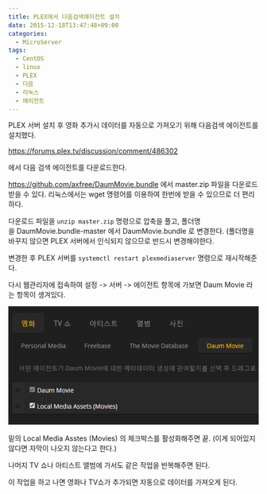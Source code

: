 ```yaml
---
title: PLEX에서 다음검색에이전트 설치
date: 2015-12-18T13:47:48+09:00
categories:
  - MicroServer
tags:
  - CentOS
  - linux
  - PLEX
  - 다음
  - 리눅스
  - 에이전트
---
```

PLEX 서버 설치 후 영화 추가시 데이터를 자동으로 가져오기 위해 다음검색 에이전트를 설치했다.

<https://forums.plex.tv/discussion/comment/486302>

에서 다음 검색 에이전트를 다운로드한다.

<https://github.com/axfree/DaumMovie.bundle> 에서 master.zip 파일을 다운로드 받을 수 있다. 리눅스에서는 wget 명령어를 이용하여 한번에 받을 수 있으므로 더 편리하다.

다운로드 파일을 `unzip master.zip` 명령으로 압축을 풀고, 폴더명을 DaumMovie.bundle-master 에서 DaumMovie.bundle 로 변경한다. (폴더명을 바꾸지 않으면 PLEX 서버에서 인식되지 않으므로 반드시 변경해야한다.

변경한 후 PLEX 서버를 `systemctl restart plexmediaserver` 명령으로 재시작해준다.

다시 웹관리자에 접속하여 설정 -> 서버 -> 에이전트 항목에 가보면 Daum Movie 라는 항목이 생겨있다.

![](/assets/images/daum-movie-agent.png)

밑의 Local Media Asstes (Movies) 의 체크박스를 활성화해주면 끝. (이게 되어있지 않다면 자막이 나오지 않는다고 한다.)

나머지 TV 쇼나 아티스트 앨범에 가서도 같은 작업을 반복해주면 된다.

이 작업을 하고 나면 영화나 TV쇼가 추가되면 자동으로 데이터를 가져오게 된다.
